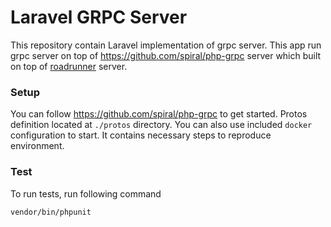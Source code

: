 # Laravel GRPC Server

This repository contain Laravel implementation of grpc server. This app run grpc server on top of https://github.com/spiral/php-grpc server which built on top of [roadrunner](https://roadrunner.dev/) server.

### Setup

You can follow https://github.com/spiral/php-grpc to get started. Protos definition located at `./protos` directory. You can also use included `docker` configuration to start. It contains necessary steps to reproduce environment.

### Test

To run tests, run following command

```vendor/bin/phpunit```